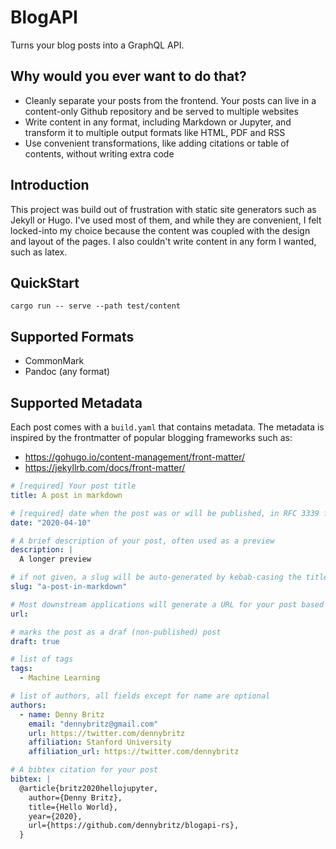 
# BlogAPI

Turns your blog posts into a GraphQL API.

## Why would you ever want to do that?

- Cleanly separate your posts from the frontend. Your posts can live in a content-only Github repository and be served to multiple websites
- Write content in any format, including Markdown or Jupyter, and transform it to multiple output formats like HTML, PDF and RSS
- Use convenient transformations, like adding citations or table of contents, without writing extra code

## Introduction

This project was build out of frustration with static site generators such as Jekyll or Hugo. I've used most of them, and while they are convenient, I felt locked-into my choice because the content was coupled with the design and layout of the pages. I also couldn't write content in any form I wanted, such as latex.

## QuickStart

```
cargo run -- serve --path test/content
```

## Supported Formats

- CommonMark
- Pandoc (any format)

## Supported Metadata

Each post comes with a `build.yaml` that contains metadata. The metadata is inspired by the frontmatter of popular blogging frameworks such as:

- https://gohugo.io/content-management/front-matter/
- https://jekyllrb.com/docs/front-matter/

```yaml
# [required] Your post title
title: A post in markdown

# [required] date when the post was or will be published, in RFC 3339 format
date: "2020-04-10"

# A brief description of your post, often used as a preview
description: |
  A longer preview 

# if not given, a slug will be auto-generated by kebab-casing the title
slug: "a-post-in-markdown"

# Most downstream applications will generate a URL for your post based on the slug (e.g. /[date]/slug). Setting this fields means you want to explicitly set the url
url: 

# marks the post as a draf (non-published) post
draft: true

# list of tags
tags:
  - Machine Learning

# list of authors, all fields except for name are optional
authors:
  - name: Denny Britz
    email: "dennybritz@gmail.com"
    url: https://twitter.com/dennybritz
    affiliation: Stanford University
    affiliation_url: https://twitter.com/dennybritz

# A bibtex citation for your post
bibtex: | 
  @article{britz2020hellojupyter,
    author={Denny Britz},
    title={Hello World},
    year={2020},
    url={https://github.com/dennybritz/blogapi-rs},
  }
```